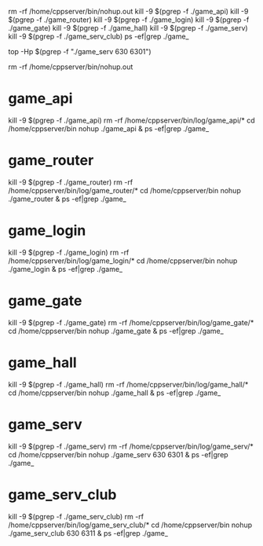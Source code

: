 rm -rf /home/cppserver/bin/nohup.out
kill -9 $(pgrep -f ./game_api)
kill -9 $(pgrep -f ./game_router)
kill -9 $(pgrep -f ./game_login)
kill -9 $(pgrep -f ./game_gate)
kill -9 $(pgrep -f ./game_hall)
kill -9 $(pgrep -f ./game_serv)
kill -9 $(pgrep -f ./game_serv_club)
ps -ef|grep ./game_

top -Hp $(pgrep -f "./game_serv 630 6301")

rm -rf /home/cppserver/bin/nohup.out

# game_api
kill -9 $(pgrep -f ./game_api)
rm -rf /home/cppserver/bin/log/game_api/*
cd /home/cppserver/bin
nohup ./game_api &
ps -ef|grep ./game_

# game_router
kill -9 $(pgrep -f ./game_router)
rm -rf /home/cppserver/bin/log/game_router/*
cd /home/cppserver/bin
nohup ./game_router &
ps -ef|grep ./game_

# game_login
kill -9 $(pgrep -f ./game_login)
rm -rf /home/cppserver/bin/log/game_login/*
cd /home/cppserver/bin
nohup ./game_login &
ps -ef|grep ./game_

# game_gate
kill -9 $(pgrep -f ./game_gate)
rm -rf /home/cppserver/bin/log/game_gate/*
cd /home/cppserver/bin
nohup ./game_gate &
ps -ef|grep ./game_

# game_hall
kill -9 $(pgrep -f ./game_hall)
rm -rf /home/cppserver/bin/log/game_hall/*
cd /home/cppserver/bin
nohup ./game_hall &
ps -ef|grep ./game_

# game_serv
kill -9 $(pgrep -f ./game_serv)
rm -rf /home/cppserver/bin/log/game_serv/*
cd /home/cppserver/bin
nohup ./game_serv 630 6301 &
ps -ef|grep ./game_

# game_serv_club
kill -9 $(pgrep -f ./game_serv_club)
rm -rf /home/cppserver/bin/log/game_serv_club/*
cd /home/cppserver/bin
nohup ./game_serv_club 630 6311 &
ps -ef|grep ./game_